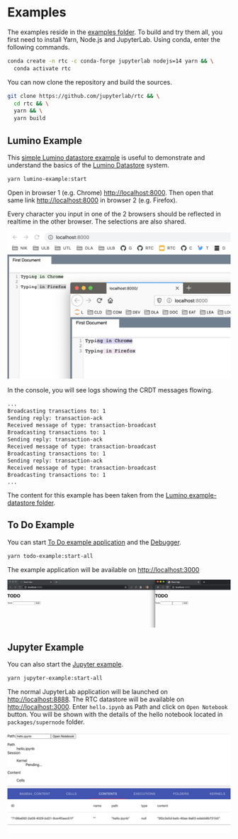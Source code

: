 # Examples

The examples reside in the [examples folder](https://github.com/jupyterlab/rtc/tree/main/lumino/examples). To build and try them all, you first need to install Yarn, Node.js and JupyterLab. Using conda, enter the following commands.

```bash
conda create -n rtc -c conda-forge jupyterlab nodejs=14 yarn && \
  conda activate rtc
```

You can now clone the repository and build the sources.

```bash
git clone https://github.com/jupyterlab/rtc && \
  cd rtc && \
  yarn && \
  yarn build
```

## Lumino Example

This [simple Lumino datastore example](https://github.com/jupyterlab/rtc/tree/main/lumino/examples/lumino) is useful to demonstrate and understand the basics of the [Lumino Datastore](https://github.com/jupyterlab/lumino/tree/master/packages/datastore) system.

```bash
yarn lumino-example:start
```

Open in browser 1 (e.g. Chrome) <http://localhost:8000>. Then open that same link <http://localhost:8000> in browser 2 (e.g. Firefox).

Every character you input in one of the 2 browsers should be reflected in realtime in the other browser. The selections are also shared.

![RTC Lumino Example](images/lumino-example.png "RTC Lumino Example")

In the console, you will see logs showing the CRDT messages flowing.

```
...
Broadcasting transactions to: 1
Sending reply: transaction-ack
Received message of type: transaction-broadcast
Broadcasting transactions to: 1
Sending reply: transaction-ack
Received message of type: transaction-broadcast
Broadcasting transactions to: 1
Sending reply: transaction-ack
Received message of type: transaction-broadcast
Broadcasting transactions to: 1
...
```

The content for this example has been taken from the [Lumino example-datastore folder](https://github.com/jupyterlab/lumino/tree/master/examples/example-datastore).

## To Do Example

You can start [To Do example application](https://github.com/jupyterlab/rtc/tree/main/lumino/examples/todo) and the [Debugger](https://github.com/jupyterlab/rtc/tree/main/lumino/tools/debugger).

```bash
yarn todo-example:start-all
```

The example application will be available on <http://localhost:3000>

![RTC ToDo Example](images/todo-example.gif "RTC ToDo Example")

## Jupyter Example

You can also start the [Jupyter example](https://github.com/jupyterlab/rtc/tree/main/lumino/examples/jupyter).

```bash
yarn jupyter-example:start-all
```

The normal JupyterLab application will be launched on <http://localhost:8888>. The RTC datastore will be available on <http://localhost:3000>. Enter `hello.ipynb` as Path and click on `Open Notebook` button. You will be shown with the details of the hello notebook located in `packages/supernode` folder.

![RTC Jupyter Example](images/jupyter-example.png "RTC Jupyter Example")
